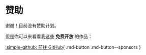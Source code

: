 # <!-- [md:sponsors](symbols.md "见附录") --> 赞助

谢谢！目前没有赞助计划。

但是你可以来看看我这些 **免费开放** 的作品：

[:simple-github: 前往 GitHub](https://github.com/zetaloop){ .md-button .md-button--sponsors }
